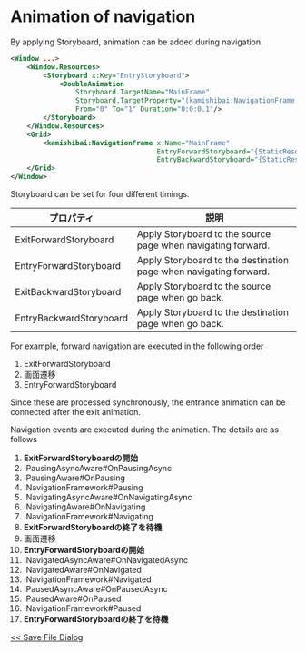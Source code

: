 # Animation of navigation

By applying Storyboard, animation can be added during navigation.

```xml
<Window ...>
    <Window.Resources>
        <Storyboard x:Key="EntryStoryboard">
            <DoubleAnimation 
                Storyboard.TargetName="MainFrame"
                Storyboard.TargetProperty="(kamishibai:NavigationFrame.Opacity)" 
                From="0" To="1" Duration="0:0:0.1"/>
        </Storyboard>
    </Window.Resources>
    <Grid>
        <kamishibai:NavigationFrame x:Name="MainFrame"
                                    EntryForwardStoryboard="{StaticResource EntryStoryboard}"
                                    EntryBackwardStoryboard="{StaticResource EntryStoryboard}"/>
    </Grid>
</Window>
```

Storyboard can be set for four different timings.

|プロパティ|説明|
|--|--|
|ExitForwardStoryboard|Apply Storyboard to the source page when navigating forward.|
|EntryForwardStoryboard|Apply Storyboard to the destination page when navigating forward.|
|ExitBackwardStoryboard|Apply Storyboard to the source page when go back.|
|EntryBackwardStoryboard|Apply Storyboard to the destination page when go back.|

For example, forward navigation are executed in the following order

1. ExitForwardStoryboard
2. 画面遷移
3. EntryForwardStoryboard

Since these are processed synchronously, the entrance animation can be connected after the exit animation.

Navigation events are executed during the animation. The details are as follows

1. **ExitForwardStoryboardの開始**
2. IPausingAsyncAware#OnPausingAsync
3. IPausingAware#OnPausing
4. INavigationFramework#Pausing
5. INavigatingAsyncAware#OnNavigatingAsync
6. INavigatingAware#OnNavigating
7. INavigationFramework#Navigating
8. **ExitForwardStoryboardの終了を待機**
9. 画面遷移
10. **EntryForwardStoryboardの開始**
11. INavigatedAsyncAware#OnNavigatedAsync
12. INavigatedAware#OnNavigated
13. INavigationFramework#Navigated
14. IPausedAsyncAware#OnPausedAsync
15. IPausedAware#OnPaused
16. INavigationFramework#Paused
17. **EntryForwardStoryboardの終了を待機**

[<< Save File Dialog](10-save-file-dialog.md)